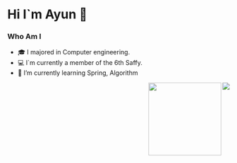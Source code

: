 # Hi I`m Ayun 👋

### Who Am I
- 🎓 I majored in Computer engineering.
- 💻 I`m currently a member of the 6th Saffy.
- 🌱 I’m currently learning Spring, Algorithm

<!-- ### Award
- 🥇
- 🥈 -->

<img align='right' src="http://mazassumnida.wtf/api/v2/generate_badge?boj=success">

<img align='right' src="https://github-readme-stats.vercel.app/api?username=happyAyun&show_icons=true&theme=radical" height="165">

